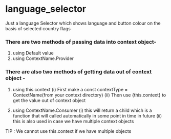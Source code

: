 # language_selector
Just a language Selector which shows language and button colour on the basis of selected country flags

### There are two methods of passing data into context object-
1. using Default value
2. using ContextName.Provider

### There are also two methods of getting data out of context object - 

1. using this.context
(i) First make a const contextType = ContextName(from your context directory)
(ii) Then use {this.context} to get the value out of context object
  
2. using ContextName.Consumer 
(i) this will return a child which is a function that will called automatically in some point in time in future
(ii) this is also used in case we have multiple context objects

TIP : We cannot use this.context if we have multiple objects 
